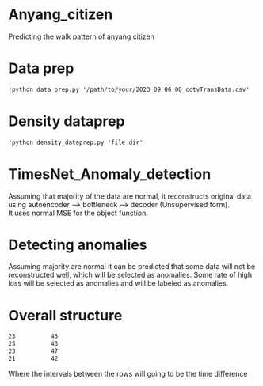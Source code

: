 # Anyang_citizen  
Predicting the walk pattern of anyang citizen 

# Data prep  
```markdown
!python data_prep.py '/path/to/your/2023_09_06_00_cctvTransData.csv'
```

# Density dataprep  
```markdown
!python density_dataprep.py 'file dir'
```

# TimesNet_Anomaly_detection  
Assuming that majority of the data are normal, it reconstructs original data using autoencoder --> bottleneck --> decoder (Unsupervised form).  
It uses normal MSE for the object function. 

# Detecting anomalies  
Assuming majority are normal it can be predicted that some data will not be reconstructed well, which will be selected as anomalies. Some rate of high loss will be selected as anomalies and will be labeled as anomalies.  

# Overall structure  
```markdown
23          45
25          43
23          47
21          42 
```

Where the intervals between the rows will going to be the time difference 

